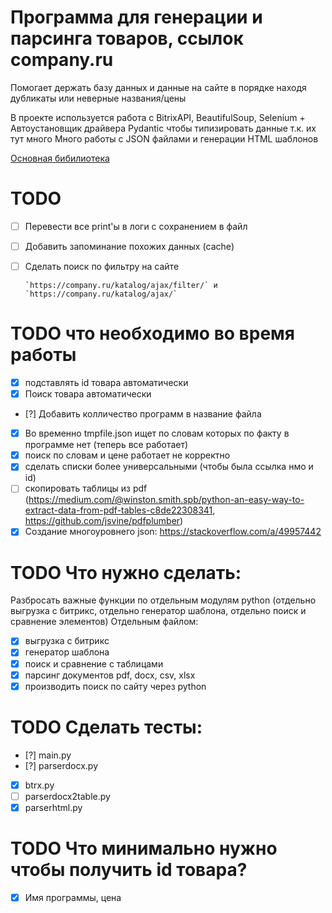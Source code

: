 # Программа для генерации и парсинга товаров, ссылок company.ru
Помогает держать базу данных и данные на сайте в порядке находя дубликаты или неверные названия/цены

В проекте используется работа с BitrixAPI, BeautifulSoup, Selenium + Автоустановщик драйвера
Pydantic чтобы типизировать данные т.к. их тут много
Много работы с JSON файлами и генерации HTML шаблонов


[Основная бибилиотека](docs/MainReadme.md)
# TODO
- [ ] Перевести все print'ы в логи с сохранением в файл
- [ ] Добавить запоминание похожих данных (cache)
- [ ] Сделать поиск по фильтру на сайте

      `https://company.ru/katalog/ajax/filter/` и  `https://company.ru/katalog/ajax/`

# TODO что необходимо во время работы

- [x] подставлять id товара автоматически
- [x] Поиск товара автоматически
- [?] Добавить колличество программ в название файла
- [x] Во временно tmpfile.json ищет по словам которых по факту в программе нет (теперь все работает)
- [x] поиск по словам и цене работает не корректно
- [x] сделать списки более универсальными (чтобы была ссылка нмо и id)
- [ ] скопировать таблицы из pdf (https://medium.com/@winston.smith.spb/python-an-easy-way-to-extract-data-from-pdf-tables-c8de22308341, https://github.com/jsvine/pdfplumber)
- [x] Создание многоуровнего json: https://stackoverflow.com/a/49957442

# TODO Что нужно сделать:

Разбросать важные функции по отдельным модулям python (отдельно выгрузка с битрикс, отдельно генератор шаблона, отдельно поиск и сравнение элементов)
Отдельным файлом:

- [x] выгрузка с битрикс
- [x] генератор шаблона
- [x] поиск и сравнение c таблицами
- [x] парсинг документов pdf, docx, csv, xlsx
- [x] производить поиск по сайту через python

# TODO Сделать тесты:

- [?] main.py
- [?] parserdocx.py
- [x] btrx.py
- [ ] parserdocx2table.py
- [x] parserhtml.py

# TODO Что минимально нужно чтобы получить id товара?
- [x] Имя программы, цена
